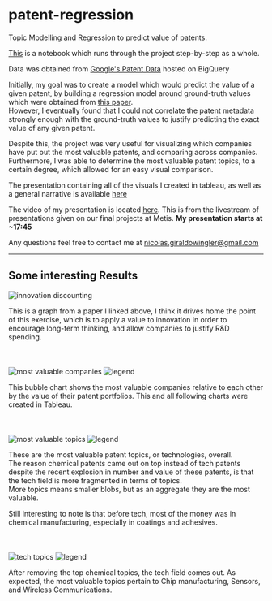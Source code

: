# patent-regression
Topic Modelling and Regression to predict value of patents.  
  
[This](https://github.com/giraldon/patent-regression/blob/master/Patents_Topics_Regression_Desktop.ipynb) is a notebook which runs through the project step-by-step as a whole.  
  
Data was obtained from [Google's Patent Data](https://console.cloud.google.com/marketplace/details/google_patents_public_datasets/google-patents-research-data?filter=solution-type:dataset&q=google%20patents%20public%20datasets&id=4154f240-a4fb-461b-ac9d-2003ea3d107e) hosted on BigQuery
  
Initially, my goal was to create a model which would predict the value of a given patent, by building a regression model around ground-truth values which were obtained from [this paper](https://github.com/giraldon/patent-regression/blob/master/SSRN-id2193068.pdf).  
However, I eventually found that I could not correlate the patent metadata strongly enough with the ground-truth values to justify predicting the exact value of any given patent.  
  
Despite this, the project was very useful for visualizing which companies have put out the most valuable patents, and comparing across companies. Furthermore, I was able to determine the most valuable patent topics, to a certain degree, which allowed for an easy visual comparison.  
  
The presentation containing all of the visuals I created in tableau, as well as a general narrative is available [here](https://github.com/giraldon/patent-regression/blob/master/Patent_design%20(2).pdf)  
  
The video of my presentation is located [here](https://livestream.com/metis/events/8360820/videos/180566594). This is from the livestream of presentations given on our final projects at Metis. **My presentation starts at ~17:45**
  
Any questions feel free to contact me at nicolas.giraldowingler@gmail.com  

***  

## Some interesting Results ##  
  
![innovation discounting](https://raw.githubusercontent.com/giraldon/patent-regression/master/pics/innovationdiscountpatent.png)  

This is a graph from a paper I linked above, I think it drives home the point of this exercise, which is to apply a value to innovation in order to encourage long-term thinking, and allow companies to justify R&D spending.  
<br/>
<br/>
<br/>
![most valuable companies](https://raw.githubusercontent.com/giraldon/patent-regression/master/pics/companybubblepatent.png)
![legend](https://raw.githubusercontent.com/giraldon/patent-regression/master/pics/companyvaluepatent.png)  

This bubble chart shows the most valuable companies relative to each other by the value of their patent portfolios. This and all following charts were created in Tableau.   
<br/>
<br/>
<br/>
![most valuable topics](https://raw.githubusercontent.com/giraldon/patent-regression/master/pics/totalbubblepatent.png)
![legend](https://raw.githubusercontent.com/giraldon/patent-regression/master/pics/totallegendpatent.png)  

These are the most valuable patent topics, or technologies, overall.  
The reason chemical patents came out on top instead of tech patents despite the recent explosion in number and value of these patents, is that the tech field is more fragmented in terms of topics.   
More topics means smaller blobs, but as an aggregate they are the most valuable.  

Still interesting to note is that before tech, most of the money was in chemical manufacturing, especially in coatings and adhesives.  
<br/>
<br/>
<br/>
![tech topics](https://raw.githubusercontent.com/giraldon/patent-regression/master/pics/techbubblepatent.png)
![legend](https://raw.githubusercontent.com/giraldon/patent-regression/master/pics/techlegendpatent.png)  

After removing the top chemical topics, the tech field comes out. As expected, the most valuable topics pertain to Chip manufacturing, Sensors, and Wireless Communications. 
<br/>
